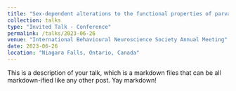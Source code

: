 ```yaml
---
title: "Sex-dependent alterations to the functional properties of parvalbumin expressing neurons in the retrosplenial cortex during Alzheimer’s disease"
collection: talks
type: "Invited Talk - Conference"
permalink: /talks/2023-06-26
venue: "International Behavioural Neuroscience Society Annual Meeting"
date: 2023-06-26
location: "Niagara Falls, Ontario, Canada"
---
```


This is a description of your talk, which is a markdown files that can be all markdown-ified like any other post. Yay markdown!
